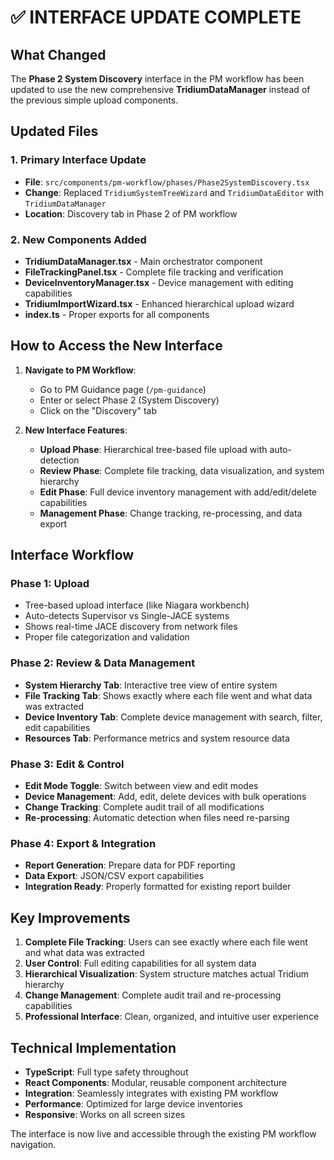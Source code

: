 # ✅ INTERFACE UPDATE COMPLETE

## What Changed

The **Phase 2 System Discovery** interface in the PM workflow has been updated to use the new comprehensive **TridiumDataManager** instead of the previous simple upload components.

## Updated Files

### 1. **Primary Interface Update**
- **File**: `src/components/pm-workflow/phases/Phase2SystemDiscovery.tsx`
- **Change**: Replaced `TridiumSystemTreeWizard` and `TridiumDataEditor` with `TridiumDataManager`
- **Location**: Discovery tab in Phase 2 of PM workflow

### 2. **New Components Added**
- **TridiumDataManager.tsx** - Main orchestrator component
- **FileTrackingPanel.tsx** - Complete file tracking and verification
- **DeviceInventoryManager.tsx** - Device management with editing capabilities
- **TridiumImportWizard.tsx** - Enhanced hierarchical upload wizard
- **index.ts** - Proper exports for all components

## How to Access the New Interface

1. **Navigate to PM Workflow**:
   - Go to PM Guidance page (`/pm-guidance`)
   - Enter or select Phase 2 (System Discovery)
   - Click on the "Discovery" tab

2. **New Interface Features**:
   - **Upload Phase**: Hierarchical tree-based file upload with auto-detection
   - **Review Phase**: Complete file tracking, data visualization, and system hierarchy
   - **Edit Phase**: Full device inventory management with add/edit/delete capabilities
   - **Management Phase**: Change tracking, re-processing, and data export

## Interface Workflow

### Phase 1: Upload
- Tree-based upload interface (like Niagara workbench)
- Auto-detects Supervisor vs Single-JACE systems
- Shows real-time JACE discovery from network files
- Proper file categorization and validation

### Phase 2: Review & Data Management
- **System Hierarchy Tab**: Interactive tree view of entire system
- **File Tracking Tab**: Shows exactly where each file went and what data was extracted
- **Device Inventory Tab**: Complete device management with search, filter, edit capabilities
- **Resources Tab**: Performance metrics and system resource data

### Phase 3: Edit & Control
- **Edit Mode Toggle**: Switch between view and edit modes
- **Device Management**: Add, edit, delete devices with bulk operations
- **Change Tracking**: Complete audit trail of all modifications
- **Re-processing**: Automatic detection when files need re-parsing

### Phase 4: Export & Integration
- **Report Generation**: Prepare data for PDF reporting
- **Data Export**: JSON/CSV export capabilities
- **Integration Ready**: Properly formatted for existing report builder

## Key Improvements

1. **Complete File Tracking**: Users can see exactly where each file went and what data was extracted
2. **User Control**: Full editing capabilities for all system data
3. **Hierarchical Visualization**: System structure matches actual Tridium hierarchy
4. **Change Management**: Complete audit trail and re-processing capabilities
5. **Professional Interface**: Clean, organized, and intuitive user experience

## Technical Implementation

- **TypeScript**: Full type safety throughout
- **React Components**: Modular, reusable component architecture
- **Integration**: Seamlessly integrates with existing PM workflow
- **Performance**: Optimized for large device inventories
- **Responsive**: Works on all screen sizes

The interface is now live and accessible through the existing PM workflow navigation.